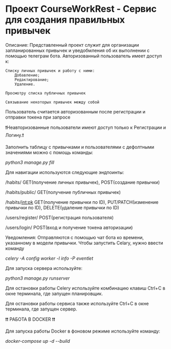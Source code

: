 # Проект CourseWorkRest - Сервис для создания правильных привычек
Описание:
Представленный проект служит для организации запланированных привычек и уведобмления об их выполнении с помощью телеграм бота.
Авторизованный пользователь имеет доступ к:

    Списку личных привычек и работу с ними:
        Добавление;
        Редактирование;
        Удаление.
    
    Просмотру списка публичных привычек

    Связывание некоторых привычек между собой

    


Пользователь считается авторизованным после регистрации и отправки токена при запросе


❗Неавторизованные пользователи имеют доступ только к Регистрации и Логину.❗️

Заполнить таблицу с привычками и пользователями с дефолтными значениями можно с помощь команды:

*python3 manage.py fill*

Для навигации используются следующие эндпоинты:

/habits/ GET(получение личных привычек), POST(создание привычки)

/habits/public/ GET(получение публичных привычек)

/habits/<int:pk> GET(получение привычки по ID), PUT/PATCH(изменение привычки по ID), DELETE(удаление привычки по ID)

/users/register/ POST(регистрация пользователя)

/users/login/ POST(вход и получение токена авторизации)

Уведомления: 
Отправляются с помощью чат бота ко времени, указанному в модели привычки. Чтобы запустить Celary, нужно ввести команду 

 *celery -A config worker -l info -P eventlet*

Для запуска сервера используйте: 

 *python3 manage.py runserver*

Для остановки работы Celery используйте комбинацию клавиш Ctrl+C в окне терминала, где запущен планировщик.

Для остановки работы сервиса также используйте Ctrl+C в окне терминала, где запущен сервер.


❗️❗️ РАБОТА В DOCKER ❗️❗️

Для запуска работы Docker в фоновом режиме используйте команду:

*docker-compose up -d --build*